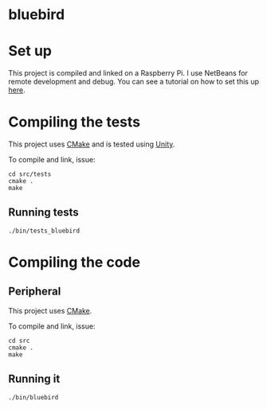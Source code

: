 # bluebird

# Set up

This project is compiled and linked on a Raspberry Pi.
I use NetBeans for remote development and debug. You can see a tutorial on how to set this up [here](http://ihassin.github.io/mac%20os%20x/gnu/netbeans/remote%20compilation/remote%20debugging/remote%20execution/raspberry%20pi/rpi/2018/01/24/remote-execution-mac-raspberrypi.html).

# Compiling the tests

This project uses [CMake](https://cmake.org/) and is tested using [Unity](https://github.com/ThrowTheSwitch/Unity).

To compile and link, issue:

```
cd src/tests
cmake .
make
```

## Running tests

```
./bin/tests_bluebird
```

# Compiling the code

## Peripheral

This project uses [CMake](https://cmake.org/).

To compile and link, issue:

```
cd src
cmake .
make
```

## Running it

```
./bin/bluebird
```
